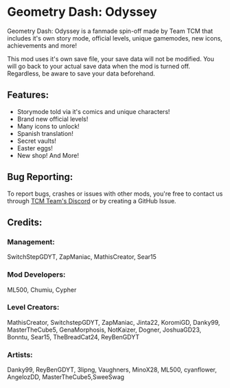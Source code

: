 # Geometry Dash: <cr>O</c><co>d</c><cy>y</c><cg>s</c><cc>s</c><cb>e</c><cp>y</c>
Geometry Dash: Odyssey is a fanmade spin-off made by Team TCM that includes it's own story mode, official levels, unique gamemodes, new icons, achievements and more!

This mod uses it's own save file, your save data will not be modified. You will go back to your actual save data when the mod is turned off. Regardless, be aware to save your data beforehand.

## **Features**:
- Storymode told via it's comics and unique characters!
- Brand new official levels!
- Many icons to unlock!
- Spanish translation!
- Secret vaults!
- Easter eggs!
- New shop!
And More!

## **Bug Reporting**:
To report bugs, crashes or issues with other mods, you're free to contact us through [TCM Team's Discord](https://discord.gg/PNPrR4DEbw) or by creating a GitHub Issue.

## **Credits**:
### <cy>Management</c>:
SwitchStepGDYT, ZapManiac, MathisCreator, Sear15
### <cb>Mod Developers</c>:
ML500, Chumiu, Cypher
### <cg>Level Creators</c>:
MathisCreator, SwitchstepGDYT, ZapManiac, Jinta22, KoromiGD, Danky99, MasterTheCube5, GenaMorphosis, NotKaizer, Dogner, JoshuaGD23, Bonntu, Sear15, TheBreadCat24, ReyBenGDYT
### <cp>Artists</c>:
Danky99, ReyBenGDYT, 3lipng, Vaughners, MinoX28, ML500, cyanflower, AngelozDD, MasterTheCube5,SweeSwag